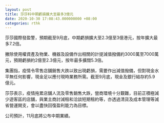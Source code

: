 ```yaml
---
layout: post
title: 莎莎料中期虧損擴大至最多3億元
date: 2020-10-30 17:08:43.000000000 +08:00
categories: rthk
---
```


莎莎國際發盈警，預期截至9月底，中期虧損擴大至2.3億至3億港元，按年擴大最多7.2倍。

撇除使用權資產及物業、機器及設備作出相關的計提減值撥備約3000萬至7000萬元，預期虧損約2億至2.3億元，按年最多擴闊5.3倍。

集團指，疫情令零售店舖銷售大跌以致出現虧損，需要作出減值撥備，但對現金水平無任何影響，現金足以應付現時業務所需。截至9月底，現金及銀行結存約5.9億元。

莎莎表示，疫情拖累店舖人流及零售銷售大跌，營商環境十分艱難，目前正積極減少遊客區的店舖，與業主商討減租和洽談短期租約等，亦透過清貨及成本管理等減省營運開支，會以盡快回復盈利能力為目標。

公司預計，11月底將公布中期業績。
